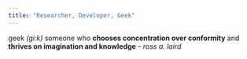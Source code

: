 ```yaml
---
title: "Researcher, Developer, Geek"
---
```

geek _(gi:k)_ someone who **chooses concentration over conformity** and **thrives on imagination and knowledge** - _ross a. laird_